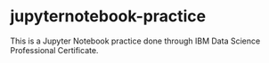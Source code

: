 # jupyternotebook-practice

This is a Jupyter Notebook practice done through IBM Data Science Professional Certificate.
